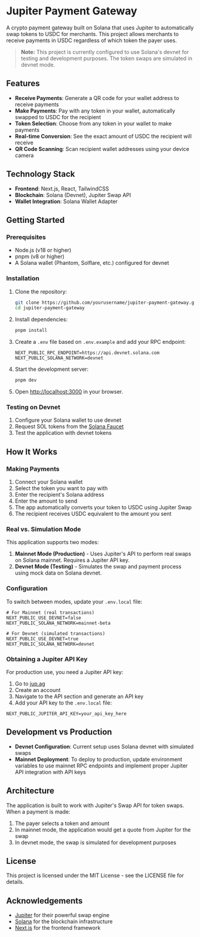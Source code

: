 # Jupiter Payment Gateway

A crypto payment gateway built on Solana that uses Jupiter to automatically swap tokens to USDC for merchants. This project allows merchants to receive payments in USDC regardless of which token the payer uses.

> **Note:** This project is currently configured to use Solana's devnet for testing and development purposes. The token swaps are simulated in devnet mode.

## Features

- **Receive Payments**: Generate a QR code for your wallet address to receive payments
- **Make Payments**: Pay with any token in your wallet, automatically swapped to USDC for the recipient
- **Token Selection**: Choose from any token in your wallet to make payments
- **Real-time Conversion**: See the exact amount of USDC the recipient will receive
- **QR Code Scanning**: Scan recipient wallet addresses using your device camera

## Technology Stack

- **Frontend**: Next.js, React, TailwindCSS
- **Blockchain**: Solana (Devnet), Jupiter Swap API
- **Wallet Integration**: Solana Wallet Adapter

## Getting Started

### Prerequisites

- Node.js (v18 or higher)
- pnpm (v8 or higher)
- A Solana wallet (Phantom, Solflare, etc.) configured for devnet

### Installation

1. Clone the repository:

   ```bash
   git clone https://github.com/yourusername/jupiter-payment-gateway.git
   cd jupiter-payment-gateway
   ```

2. Install dependencies:

   ```bash
   pnpm install
   ```

3. Create a `.env` file based on `.env.example` and add your RPC endpoint:

   ```
   NEXT_PUBLIC_RPC_ENDPOINT=https://api.devnet.solana.com
   NEXT_PUBLIC_SOLANA_NETWORK=devnet
   ```

4. Start the development server:

   ```bash
   pnpm dev
   ```

5. Open [http://localhost:3000](http://localhost:3000) in your browser.

### Testing on Devnet

1. Configure your Solana wallet to use devnet
2. Request SOL tokens from the [Solana Faucet](https://faucet.solana.com/)
3. Test the application with devnet tokens

## How It Works

### Making Payments

1. Connect your Solana wallet
2. Select the token you want to pay with
3. Enter the recipient's Solana address
4. Enter the amount to send
5. The app automatically converts your token to USDC using Jupiter Swap
6. The recipient receives USDC equivalent to the amount you sent

### Real vs. Simulation Mode

This application supports two modes:

1. **Mainnet Mode (Production)** - Uses Jupiter's API to perform real swaps on Solana mainnet. Requires a Jupiter API key.
2. **Devnet Mode (Testing)** - Simulates the swap and payment process using mock data on Solana devnet.

### Configuration

To switch between modes, update your `.env.local` file:

```
# For Mainnet (real transactions)
NEXT_PUBLIC_USE_DEVNET=false
NEXT_PUBLIC_SOLANA_NETWORK=mainnet-beta

# For Devnet (simulated transactions)
NEXT_PUBLIC_USE_DEVNET=true
NEXT_PUBLIC_SOLANA_NETWORK=devnet
```

### Obtaining a Jupiter API Key

For production use, you need a Jupiter API key:

1. Go to [jup.ag](https://jup.ag)
2. Create an account
3. Navigate to the API section and generate an API key
4. Add your API key to the `.env.local` file:

```
NEXT_PUBLIC_JUPITER_API_KEY=your_api_key_here
```

## Development vs Production

- **Devnet Configuration**: Current setup uses Solana devnet with simulated swaps
- **Mainnet Deployment**: To deploy to production, update environment variables to use mainnet RPC endpoints and implement proper Jupiter API integration with API keys

## Architecture

The application is built to work with Jupiter's Swap API for token swaps. When a payment is made:

1. The payer selects a token and amount
2. In mainnet mode, the application would get a quote from Jupiter for the swap
3. In devnet mode, the swap is simulated for development purposes

## License

This project is licensed under the MIT License - see the LICENSE file for details.

## Acknowledgements

- [Jupiter](https://jup.ag/) for their powerful swap engine
- [Solana](https://solana.com/) for the blockchain infrastructure
- [Next.js](https://nextjs.org/) for the frontend framework
